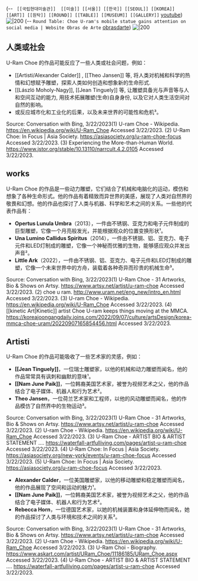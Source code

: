 (-- ` [[국립현대미술관]]  [[미술]] [[서울]] [[한국]] [[SEOUL]] [[KOREA]] [[ART]] [[원탁]] [[ROUND]] [[TABLE]] [[MUSEUM]] [[GALLERY]]` [youtube](https://youtu.be/rpccsUV_LCM?t=1))
![|200](https://i.ytimg.com/vi/rpccsUV_LCM/hqdefault.jpg)
(-- `Round Table: Choe U-ram's mobile statue gains attention on social media | Website Obras de Arte` [obrasdarte](https://www.obrasdarte.com/round-table-estatua-movel-de-choe-u-ram-ganha-atencao-nas-redes-sociais/?lang=en))
![|200](https://cdn.obrasdarte.com/wp-content/uploads/2022/12/Choe_U_ram_1.jpg)

## 人类或社会
U-Ram Choe 的作品可能反应了一些人类或社会问题，例如：

- [[Artisti/Alexander Calder]] , [[Theo Jansen]] 等, 将人类对机械和科学的热情和幻想赋予雕塑，探索人类如何创造和想象新的生命形式. 
- [[László Moholy-Nagy]], [[Jean Tinguely]] 等, 让雕塑具备光与声音等与人和空间互动的能力, 用技术拓展雕塑(生命)自身身份, 以及它对人类生活空间对自然的影响。
- 或反应城市化和工业化的后果，以及未来世界的可能性和危机³。

Source: Conversation with Bing, 3/22/2023(1) U-ram Choe - Wikipedia. https://en.wikipedia.org/wiki/U-Ram_Choe Accessed 3/22/2023.
(2) U-Ram Choe: In Focus | Asia Society. https://asiasociety.org/u-ram-choe-focus Accessed 3/22/2023.
(3) Experiencing the More-than-Human World. https://www.jstor.org/stable/10.13110/narrcult.4.2.0105 Accessed 3/22/2023.

## works
U-Ram Choe 的作品是一些动力雕塑，它们结合了机械和电脑化的运动，模仿和想象了各种生命形式。他的作品有着精致而异世界的美感，展现了人类对自然界的敬畏和幻想。他的作品也探讨了人类与机器、科学和艺术之间的关系。一些他的代表作品有：

- **Opertus Lunula Umbra**（2013），一件由不锈钢、亚克力和电子元件制成的巨型雕塑，它像一个月亮般发光，并能根据观众的位置变换形状¹。
- **Una Lumino Callidus Spiritus**（2014），一件由不锈钢、铝、亚克力、电子元件和LED灯制成的雕塑，它像一个神秘而优雅的生物，能够感应观众并发出声音²。
- **Little Ark**（2022），一件由不锈钢、铝、亚克力、电子元件和LED灯制成的雕塑，它像一个未来世界中的方舟，装载着各种奇异而珍贵的机械生命³。

Source: Conversation with Bing, 3/22/2023(1) U-Ram Choe - 31 Artworks, Bio & Shows on Artsy. https://www.artsy.net/artist/u-ram-choe Accessed 3/22/2023.
(2) choe u ram. http://www.uram.net/eng_new/intro_en.html Accessed 3/22/2023.
(3) U-ram Choe - Wikipedia. https://en.wikipedia.org/wiki/U-Ram_Choe Accessed 3/22/2023.
(4) [[kinetic Art|Kinetic]] artist Choe U-ram keeps things moving at the MMCA. https://koreajoongangdaily.joins.com/2022/09/07/culture/artsDesign/korea-mmca-choe-uram/20220907165854456.html Accessed 3/22/2023.

## Artisti
U-Ram Choe 的作品可能吸收了一些艺术家的灵感，例如：

- **[[Jean Tinguely]]**，一位瑞士雕塑家，以他的机械和动力雕塑而闻名，他的作品常常具有讽刺和幽默的意味¹。
- **[[Nam June Paik]]**，一位韩裔美国艺术家，被誉为视频艺术之父，他的作品结合了电子媒体、机器人和行为艺术²。
- **Theo Jansen**，一位荷兰艺术家和工程师，以他的风动雕塑而闻名，他的作品模仿了自然界中的生物运动³。

Source: Conversation with Bing, 3/22/2023(1) U-Ram Choe - 31 Artworks, Bio & Shows on Artsy. https://www.artsy.net/artist/u-ram-choe Accessed 3/22/2023.
(2) U-ram Choe - Wikipedia. https://en.wikipedia.org/wiki/U-Ram_Choe Accessed 3/22/2023.
(3) U-Ram Choe - ARTIST BIO & ARTIST STATEMENT .... https://waterfall-artfulliving.com/pages/artist-u-ram-choe Accessed 3/22/2023.
(4) U-Ram Choe: In Focus | Asia Society. https://asiasociety.org/new-york/events/u-ram-choe-focus Accessed 3/22/2023.
(5) U-Ram Choe: In Focus | Asia Society. https://asiasociety.org/u-ram-choe-focus Accessed 3/22/2023.


- **Alexander Calder**，一位美国雕塑家，以他的移动雕塑和稳定雕塑而闻名，他的作品展现了空间和运动的魅力¹。
- **[[Nam June Paik]]**，一位韩裔美国艺术家，被誉为视频艺术之父，他的作品结合了电子媒体、机器人和行为艺术²。
- **Rebecca Horn**，一位德国艺术家，以她的机械装置和身体延伸物而闻名，她的作品探讨了人类与环境和技术之间的关系³。

Source: Conversation with Bing, 3/22/2023(1) U-Ram Choe - 31 Artworks, Bio & Shows on Artsy. https://www.artsy.net/artist/u-ram-choe Accessed 3/22/2023.
(2) U-ram Choe - Wikipedia. https://en.wikipedia.org/wiki/U-Ram_Choe Accessed 3/22/2023.
(3) U-Ram Choi - Biography. https://www.askart.com/artist/URam_Choe/11186185/URam_Choe.aspx Accessed 3/22/2023.
(4) U-Ram Choe - ARTIST BIO & ARTIST STATEMENT .... https://waterfall-artfulliving.com/pages/artist-u-ram-choe Accessed 3/22/2023.